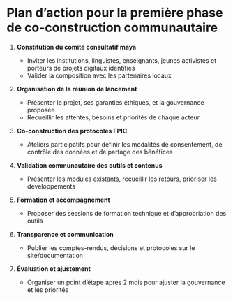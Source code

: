 # Plan d’action pour la première phase de co-construction communautaire

1. **Constitution du comité consultatif maya**
   - Inviter les institutions, linguistes, enseignants, jeunes activistes et porteurs de projets digitaux identifiés
   - Valider la composition avec les partenaires locaux

2. **Organisation de la réunion de lancement**
   - Présenter le projet, ses garanties éthiques, et la gouvernance proposée
   - Recueillir les attentes, besoins et priorités de chaque acteur

3. **Co-construction des protocoles FPIC**
   - Ateliers participatifs pour définir les modalités de consentement, de contrôle des données et de partage des bénéfices

4. **Validation communautaire des outils et contenus**
   - Présenter les modules existants, recueillir les retours, prioriser les développements

5. **Formation et accompagnement**
   - Proposer des sessions de formation technique et d’appropriation des outils

6. **Transparence et communication**
   - Publier les comptes-rendus, décisions et protocoles sur le site/documentation

7. **Évaluation et ajustement**
   - Organiser un point d’étape après 2 mois pour ajuster la gouvernance et les priorités
